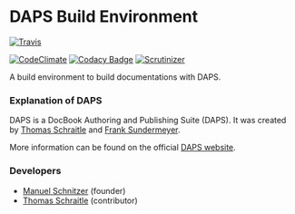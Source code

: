 # DAPS Build Environment
[![Travis](https://api.travis-ci.org/openSUSE/dapsenv.svg)](https://travis-ci.org/openSUSE/dapsenv)
<!-- [![Code Health](https://landscape.io/github/openSUSE/dapsenv/master/landscape.svg?style=flat)](https://landscape.io/github/openSUSE/dapsenv) -->
[![CodeClimate](https://codeclimate.com/github/openSUSE/dapsenv/badges/gpa.svg)](https://codeclimate.com/github/openSUSE/dapsenv)
[![Codacy Badge](https://api.codacy.com/project/badge/Grade/4e1bbcc5ddcc4f58a3094e9f24b31f2d)](https://www.codacy.com/app/tomschr/dapsenv?utm_source=github.com&amp;utm_medium=referral&amp;utm_content=openSUSE/dapsenv&amp;utm_campaign=Badge_Grade)
[![Scrutinizer](https://scrutinizer-ci.com/g/openSUSE/dapsenv/badges/quality-score.png?b=master)](https://scrutinizer-ci.com/g/openSUSE/dapsenv/)

A build environment to build documentations with DAPS.

### Explanation of DAPS
DAPS is a DocBook Authoring and Publishing Suite (DAPS). It was created by [Thomas Schraitle](https://github.com/tomschr) and [Frank Sundermeyer](https://github.com/fsundermeyer).

More information can be found on the official [DAPS website](http://opensuse.github.io/daps/).

### Developers
* [Manuel Schnitzer](https://github.com/mschnitzer) (founder)
* [Thomas Schraitle](https://github.com/tomschr) (contributor)
